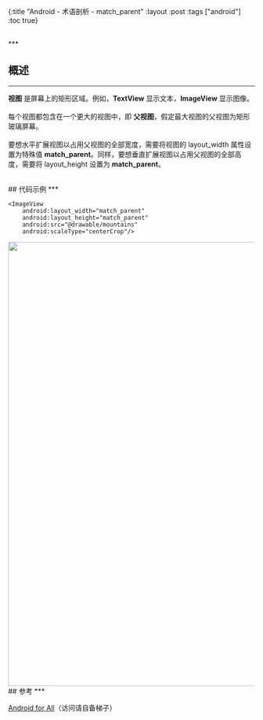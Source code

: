 {:title "Android - 术语剖析 - match_parent"
 :layout :post
 :tags  ["android"]
 :toc true}

<br>
***
<br>

## 概述
***

**视图** 是屏幕上的矩形区域。例如，**TextView** 显示文本，**ImageView** 显示图像。
<br>
<br>
每个视图都包含在一个更大的视图中，即 **父视图**，假定最大视图的父视图为矩形玻璃屏幕。
<br>
<br>
要想水平扩展视图以占用父视图的全部宽度，需要将视图的 layout_width 属性设置为特殊值 **match_parent**。同样，要想垂直扩展视图以占用父视图的全部高度，需要将 layout_height 设置为
**match_parent**。

<br>
## 代码示例
***

```
<ImageView
    android:layout_width="match_parent"
    android:layout_height="match_parent"
    android:src="@drawable/mountains"
    android:scaleType="centerCrop"/>
```

<img src="http://oem503hzx.bkt.clouddn.com/Android-for-All-Match-Parent.png" width="905"/>

<br>
## 参考
***

[Android for All](https://developers.google.com/android/for-all/vocab-words/)（访问请自备梯子）
